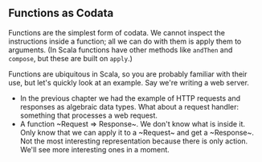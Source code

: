 ## Functions as Codata

Functions are the simplest form of codata. We cannot inspect the instructions inside a function; all we can do with them is apply them to arguments. (In Scala functions have other methods like `andThen` and `compose`, but these are built on `apply`.)

Functions are ubiquitous in Scala, so you are probably familiar with their use, but let's quickly look at an example. Say we're writing a web server.

- In the previous chapter we had the example of HTTP requests and responses as algebraic data types. What about a request handler: something that processes a web request.
- A function ~Request => Response~. We don't know what is inside it. Only know that we can apply it to a ~Request~ and get a ~Response~. Not the most interesting representation because there is only action. We'll see more interesting ones in a moment.

